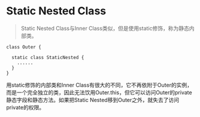# Static Nested Class

> Static Nested Class与Inner Class类似，但是使用static修饰，称为静态内部类。

```
class Outer {

  static class StaticNested {
  	......
  }
}
```
用static修饰的内部类和Inner Class有很大的不同，它不再依附于Outer的实例，而是一个完全独立的类，因此无法饮用Outer.this，但它可以访问Outer的private静态字段和静态方法。如果把Static Nested移到Outer之外，就失去了访问private的权限。
